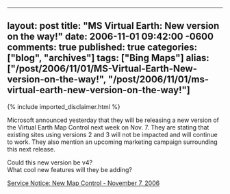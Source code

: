   ---
  layout: post
  title: "MS Virtual Earth: New version on the way!"
  date: 2006-11-01 09:42:00 -0600
  comments: true
  published: true
  categories: ["blog", "archives"]
  tags: ["Bing Maps"]
  alias: ["/post/2006/11/01/MS-Virtual-Earth-New-version-on-the-way!", "/post/2006/11/01/ms-virtual-earth-new-version-on-the-way!"]
  ---
<!-- more -->
{% include imported_disclaimer.html %}
<p>
Microsoft announced yesterday that they will be releasing a new version of the Virtual Earth Map Control next week on Nov. 7. They are stating that existing sites using versions 2 and 3 will not be impacted and will continue to work. They also mention an upcoming marketing campaign surrounding this next release.
</p>
<p>
Could this new version be v4?<br />
What cool new features will they be adding?
</p>
<p>
<a href="http://blogs.msdn.com/virtualearth/archive/2006/10/31/service-notice-new-map-control-november-7-2006.aspx">Service Notice: New Map Control - November 7, 2006</a>
</p>
